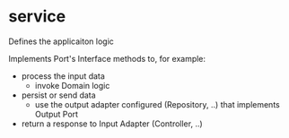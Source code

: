 # service

Defines the applicaiton logic

Implements Port's Interface methods to, for example:
  - process the input data
    - invoke Domain logic
  - persist or send data
    - use the output adapter configured (Repository, ..) that implements Output Port
  - return a response to Input Adapter (Controller, ..)
